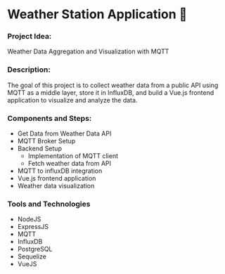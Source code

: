 # Weather Station Application 🚀

### Project Idea:
Weather Data Aggregation and Visualization with MQTT

### Description:
The goal of this project is to collect weather data from a public API using MQTT as a middle layer, store it in InfluxDB, and build a Vue.js frontend application to visualize and analyze the data.

### Components and Steps:
-  Get Data from Weather Data API
-  MQTT Broker Setup
-  Backend Setup 
    - Implementation of MQTT client
    - Fetch weather data from API
-  MQTT to influxDB integration
-  Vue.js frontend application
-  Weather data visualization

### Tools and Technologies
- NodeJS 
- ExpressJS
- MQTT
- InfluxDB
- PostgreSQL
- Sequelize
- VueJS

